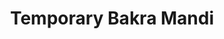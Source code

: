 ---
title: "Temporary Bakra Mandi"
url: /karachi/temporary-bakra-mandi-d-6a-block-5-gulberg-town/
shop: shop
---